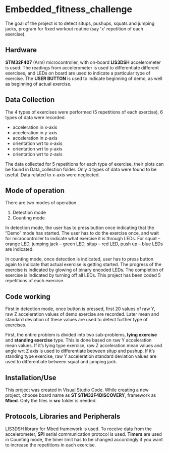 # Embedded_fitness_challenge

The goal of the project is to detect situps, pushups, squats and jumping jacks, program for fixed workout routine (say 'x' repetition of each exercise).

## Hardware

**STM32F407** (Arm) microcontroller, with on-board **LIS3DSH** accelerometer is used. The readings from accelerometer is used to differentiate different exercises, and LEDs on board are used to indicate a particular type of exercise. The **USER BUTTON** is used to indicate beginning of demo, as well as beginning of actual exercise.

## Data Collection

The 4 types of exercises were performed (5 repetitions of each exercise), 6 types of data were recorded.
- acceleration in x-axis
- acceleration in y-axis
- acceleration in z-axis
- orientation wrt to x-axis
- orientation wrt to y-axis
- orientation wrt to z-axis

The data collected for 5 repetitions for each type of exercise, their plots can be found in Data_collection folder. Only 4 types of data were found to be useful. Data related to x-axis were neglected.

## Mode of operation

There are two modes of operation
1. Detection mode
2. Counting mode

In detection mode, the user has to press button once indicating that the “Demo” mode has started. The user has to do the exercise once, and wait for microcontroller to indicate what exercise it is through LEDs. For squat – orange LED, jumping jack – green LED, situp – red LED, push up – blue LEDs are indicated.

In counting mode, once detection is indicated, user has to press button again to indicate that actual exercise is getting started. The progress of the exercise is indicated by glowing of binary encoded LEDs. The completion of exercise is indicated by turning off all LEDs. This project has been coded 5 repetitions of each exercise.

## Code working

First in detection mode, once button is pressed, first 20 values of raw Y, raw Z acceleration values of demo exercise are recorded. Later mean and standard deviation of these values are used to detect further type of exercises.

First, the entire problem is divided into two sub-problems, **lying exercise** and **standing exercise** type. This is done based on raw Y acceleration mean values. If it’s lying type exercise, raw Z acceleration mean values and angle wrt Z axis is used to differentiate between situp and pushup. If it’s standing type exercise, raw Y acceleration standard deviation values are used to differentiate between squat and jumping jack.

## Installation/Use

This project was created in Visual Studio Code. While creating a new project, choose board name as **ST STM32F4DISCOVERY**, framework as **Mbed**. Only the files in **src** folder is needed.

## Protocols, Libraries and Peripherals

LIS3DSH library for Mbed framework is used. To receive data from the accelerometer, **SPI** serial communication protocol is used. **Timers** are used in Counting mode, the timer limit has to be changed accordingly if you want to increase the repetitions in each exercise.
